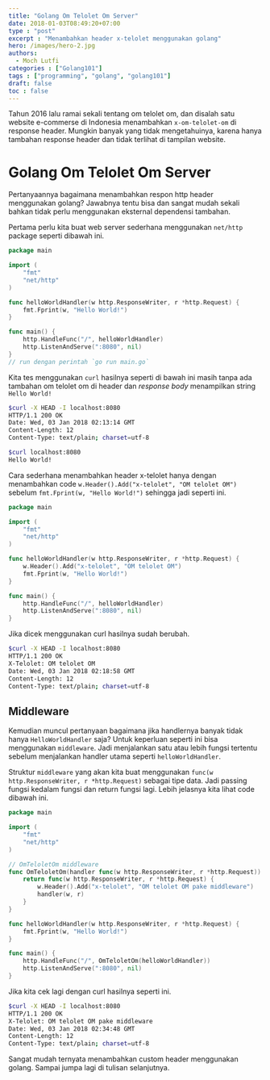 ```yaml
---
title: "Golang Om Telolet Om Server"
date: 2018-01-03T08:49:20+07:00
type : "post"
excerpt : "Menambahkan header x-telolet menggunakan golang"
hero: /images/hero-2.jpg
authors:
  - Moch Lutfi
categories : ["Golang101"]
tags : ["programming", "golang", "golang101"]
draft: false
toc : false
---
```


Tahun 2016 lalu ramai sekali tentang om telolet om, dan disalah satu website e-commerse di Indonesia menambahkan `x-om-telolet-om` di response header. Mungkin banyak yang tidak mengetahuinya, karena hanya tambahan response header dan tidak terlihat di tampilan website.

# Golang Om Telolet Om Server

Pertanyaannya bagaimana menambahkan respon http header menggunakan golang? Jawabnya tentu bisa dan sangat mudah sekali bahkan tidak perlu menggunakan eksternal dependensi tambahan.

Pertama perlu kita buat web server sederhana menggunakan `net/http` package seperti dibawah ini.

```go
package main

import (
    "fmt"
    "net/http"
)

func helloWorldHandler(w http.ResponseWriter, r *http.Request) {
    fmt.Fprint(w, "Hello World!")
}

func main() {
    http.HandleFunc("/", helloWorldHandler)
    http.ListenAndServe(":8080", nil)
}
// run dengan perintah `go run main.go`
```

Kita tes menggunakan `curl` hasilnya seperti di bawah ini masih tanpa ada tambahan om telolet om di header dan *response body* menampilkan string `Hello World!`

```bash
$curl -X HEAD -I localhost:8080
HTTP/1.1 200 OK
Date: Wed, 03 Jan 2018 02:13:14 GMT
Content-Length: 12
Content-Type: text/plain; charset=utf-8

$curl localhost:8080
Hello World!
```

Cara sederhana menambahkan header x-telolet hanya dengan menambahkan code `w.Header().Add("x-telolet", "OM telolet OM")` sebelum `fmt.Fprint(w, "Hello World!")` sehingga jadi seperti ini.

```go
package main

import (
    "fmt"
    "net/http"
)

func helloWorldHandler(w http.ResponseWriter, r *http.Request) {
    w.Header().Add("x-telolet", "OM telolet OM")
    fmt.Fprint(w, "Hello World!")
}

func main() {
    http.HandleFunc("/", helloWorldHandler)
    http.ListenAndServe(":8080", nil)
}
```

Jika dicek menggunakan curl hasilnya sudah berubah.

```bash
$curl -X HEAD -I localhost:8080
HTTP/1.1 200 OK
X-Telolet: OM telolet OM
Date: Wed, 03 Jan 2018 02:18:58 GMT
Content-Length: 12
Content-Type: text/plain; charset=utf-8
```

## Middleware

Kemudian muncul pertanyaan bagaimana jika handlernya banyak tidak hanya `HelloWorldHandler` saja? Untuk keperluan seperti ini bisa menggunakan `middleware`. Jadi menjalankan satu atau lebih fungsi tertentu sebelum menjalankan handler utama seperti `helloWorldHandler`.

Struktur `middleware` yang akan kita buat menggunakan `func(w http.ResponseWriter, r *http.Request)` sebagai tipe data. Jadi passing fungsi kedalam fungsi dan return fungsi lagi. Lebih jelasnya kita lihat code dibawah ini.

```go
package main

import (
    "fmt"
    "net/http"
)

// OmTeloletOm middleware
func OmTeloletOm(handler func(w http.ResponseWriter, r *http.Request)) func(w http.ResponseWriter, r *http.Request) {
    return func(w http.ResponseWriter, r *http.Request) {
        w.Header().Add("x-telolet", "OM telolet OM pake middleware")
        handler(w, r)
    }
}

func helloWorldHandler(w http.ResponseWriter, r *http.Request) {
    fmt.Fprint(w, "Hello World!")
}

func main() {
    http.HandleFunc("/", OmTeloletOm(helloWorldHandler))
    http.ListenAndServe(":8080", nil)
}
```

Jika kita cek lagi dengan curl hasilnya seperti ini.

```bash
$curl -X HEAD -I localhost:8080
HTTP/1.1 200 OK
X-Telolet: OM telolet OM pake middleware
Date: Wed, 03 Jan 2018 02:34:48 GMT
Content-Length: 12
Content-Type: text/plain; charset=utf-8
```

Sangat mudah ternyata menambahkan custom header menggunakan golang. Sampai jumpa lagi di tulisan selanjutnya.

